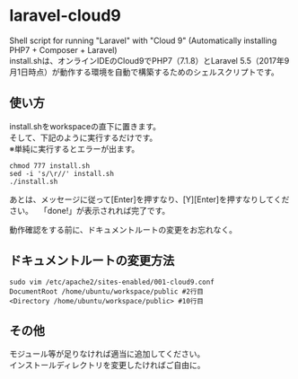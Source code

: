 # laravel-cloud9

Shell script for running "Laravel" with "Cloud 9" (Automatically installing PHP7 + Composer + Laravel)  
install.shは、オンラインIDEのCloud9でPHP7（7.1.8）とLaravel 5.5（2017年9月1日時点）が動作する環境を自動で構築するためのシェルスクリプトです。  

## 使い方

install.shをworkspaceの直下に置きます。  
そして、下記のように実行するだけです。  
※単純に実行するとエラーが出ます。  

    chmod 777 install.sh
    sed -i 's/\r//' install.sh
    ./install.sh

あとは、メッセージに従って[Enter]を押すなり、[Y][Enter]を押すなりしてください。  
「done!」が表示されれば完了です。  

動作確認をする前に、ドキュメントルートの変更をお忘れなく。  

## ドキュメントルートの変更方法

    sudo vim /etc/apache2/sites-enabled/001-cloud9.conf
    DocumentRoot /home/ubuntu/workspace/public #2行目
    <Directory /home/ubuntu/workspace/public> #10行目

## その他
モジュール等が足りなければ適当に追加してください。  
インストールディレクトリを変更したければご自由に。  
